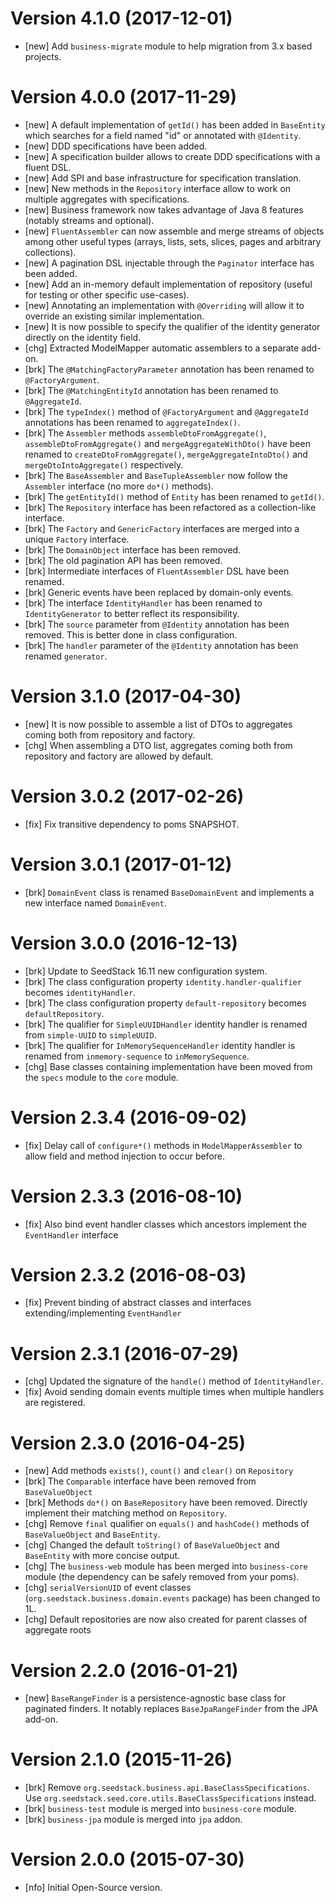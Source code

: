 # Version 4.1.0 (2017-12-01)

* [new] Add `business-migrate` module to help migration from 3.x based projects.

# Version 4.0.0 (2017-11-29)

* [new] A default implementation of `getId()` has been added in `BaseEntity` which searches for a field named "id" or annotated with `@Identity`. 
* [new] DDD specifications have been added.
* [new] A specification builder allows to create DDD specifications with a fluent DSL. 
* [new] Add SPI and base infrastructure for specification translation.
* [new] New methods in the `Repository` interface allow to work on multiple aggregates with specifications. 
* [new] Business framework now takes advantage of Java 8 features (notably streams and optional).
* [new] `FluentAssembler` can now assemble and merge streams of objects among other useful types (arrays, lists, sets, slices, pages and arbitrary collections).
* [new] A pagination DSL injectable through the `Paginator` interface has been added.
* [new] Add an in-memory default implementation of repository (useful for testing or other specific use-cases).
* [new] Annotating an implementation with `@Overriding` will allow it to override an existing similar implementation.
* [new] It is now possible to specify the qualifier of the identity generator directly on the identity field.
* [chg] Extracted ModelMapper automatic assemblers to a separate add-on.
* [brk] The `@MatchingFactoryParameter` annotation has been renamed to `@FactoryArgument`. 
* [brk] The `@MatchingEntityId` annotation has been renamed to `@AggregateId`.
* [brk] The `typeIndex()` method of `@FactoryArgument` and `@AggregateId` annotations has been renamed to `aggregateIndex()`.
* [brk] The `Assembler` methods `assembleDtoFromAggregate()`, `assembleDtoFromAggregate()` and `mergeAggregateWithDto()` have been renamed to `createDtoFromAggregate()`, `mergeAggregateIntoDto()` and `mergeDtoIntoAggregate()` respectively.
* [brk] The `BaseAssembler` and `BaseTupleAssembler` now follow the `Assembler` interface (no more `do*()` methods).
* [brk] The `getEntityId()` method of `Entity` has been renamed to `getId()`.
* [brk] The `Repository` interface has been refactored as a collection-like interface.
* [brk] The `Factory` and `GenericFactory` interfaces are merged into a unique `Factory` interface.
* [brk] The `DomainObject` interface has been removed.
* [brk] The old pagination API has been removed.
* [brk] Intermediate interfaces of `FluentAssembler` DSL have been renamed.
* [brk] Generic events have been replaced by domain-only events.
* [brk] The interface `IdentityHandler` has been renamed to `IdentityGenerator` to better reflect its responsibility.
* [brk] The `source` parameter from `@Identity` annotation has been removed. This is better done in class configuration.
* [brk] The `handler` parameter of the `@Identity` annotation has been renamed `generator`.

# Version 3.1.0 (2017-04-30)

* [new] It is now possible to assemble a list of DTOs to aggregates coming both from repository and factory.
* [chg] When assembling a DTO list, aggregates coming both from repository and factory are allowed by default.

# Version 3.0.2 (2017-02-26)

* [fix] Fix transitive dependency to poms SNAPSHOT.

# Version 3.0.1 (2017-01-12)

* [brk] `DomainEvent` class is renamed `BaseDomainEvent` and implements a new interface named `DomainEvent`.

# Version 3.0.0 (2016-12-13)

* [brk] Update to SeedStack 16.11 new configuration system.
* [brk] The class configuration property `identity.handler-qualifier` becomes `identityHandler`.
* [brk] The class configuration property `default-repository` becomes `defaultRepository`.
* [brk] The qualifier for `SimpleUUIDHandler` identity handler is renamed from `simple-UUID` to `simpleUUID`.
* [brk] The qualifier for `InMemorySequenceHandler` identity handler is renamed from `inmemory-sequence` to `inMemorySequence`.
* [chg] Base classes containing implementation have been moved from the `specs` module to the `core` module.

# Version 2.3.4 (2016-09-02)

* [fix] Delay call of `configure*()` methods in `ModelMapperAssembler` to allow field and method injection to occur before.  

# Version 2.3.3 (2016-08-10)

* [fix] Also bind event handler classes which ancestors implement the `EventHandler` interface

# Version 2.3.2 (2016-08-03)

* [fix] Prevent binding of abstract classes and interfaces extending/implementing `EventHandler`

# Version 2.3.1 (2016-07-29)

* [chg] Updated the signature of the `handle()` method of `IdentityHandler`.
* [fix] Avoid sending domain events multiple times when multiple handlers are registered.

# Version 2.3.0 (2016-04-25)

* [new] Add methods `exists()`, `count()` and `clear()` on `Repository`
* [brk] The `Comparable` interface have been removed from `BaseValueObject`
* [brk] Methods `do*()` on `BaseRepository` have been removed. Directly implement their matching method on `Repository`.
* [chg] Remove `final` qualifier on `equals()` and `hashCode()` methods of `BaseValueObject` and `BaseEntity`.
* [chg] Changed the default `toString()` of `BaseValueObject` and `BaseEntity` with more concise output.
* [chg] The `business-web` module has been merged into `business-core` module (the dependency can be safely removed from your poms).
* [chg] `serialVersionUID` of event classes (`org.seedstack.business.domain.events` package) has been changed to 1L.
* [chg] Default repositories are now also created for parent classes of aggregate roots

# Version 2.2.0 (2016-01-21)

* [new] `BaseRangeFinder` is a persistence-agnostic base class for paginated finders. It notably replaces `BaseJpaRangeFinder` from the JPA add-on.

# Version 2.1.0 (2015-11-26)

* [brk] Remove `org.seedstack.business.api.BaseClassSpecifications`. Use `org.seedstack.seed.core.utils.BaseClassSpecifications` instead.
* [brk] `business-test` module is merged into `business-core` module.
* [brk] `business-jpa` module is merged into `jpa` addon.

# Version 2.0.0 (2015-07-30)

* [nfo] Initial Open-Source version.
